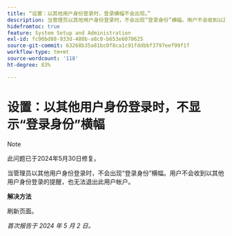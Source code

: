 ```yaml
---
title: “设置：以其他用户身份登录时，登录横幅不会出现。”
description: 当管理员以其他用户身份登录时，不会出现“登录身份”横幅。用户不会收到以其他用户身份登录的提醒，也无法退出此用户帐户。
hidefromtoc: true
feature: System Setup and Administration
exl-id: fc90bd88-933d-480b-a8c0-b653e6070625
source-git-commit: 63268b35a81bc0f8ca1c91fddbbf3797eef99f1f
workflow-type: tm+mt
source-wordcount: '118'
ht-degree: 83%

---
```


# 设置：以其他用户身份登录时，不显示“登录身份”横幅

>[!NOTE]
>
>此问题已于2024年5月30日修复。

当管理员以其他用户身份登录时，不会出现“登录身份”横幅。用户不会收到以其他用户身份登录的提醒，也无法退出此用户帐户。

**解决方法**

刷新页面。

_首次报告于 2024 年 5 月 2 日。_
